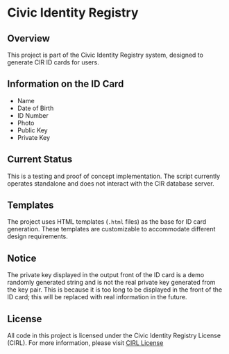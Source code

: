 # Civic Identity Registry

## Overview

This project is part of the Civic Identity Registry system, designed to generate CIR ID cards for users.

## Information on the ID Card

- Name
- Date of Birth
- ID Number
- Photo
- Public Key
- Private Key

## Current Status

This is a testing and proof of concept implementation. The script currently operates standalone and does not interact with the CIR database server.

## Templates

The project uses HTML templates (`.html` files) as the base for ID card generation. These templates are customizable to accommodate different design requirements.

## Notice

The private key displayed in the output front of the ID card is a demo randomly generated string and is not the real private key generated from the key pair. This is because it is too long to be displayed in the front of the ID card; this will be replaced with real information in the future.

## License

All code in this project is licensed under the Civic Identity Registry License (CIRL).
For more information, please visit [CIRL License](https://github.com/Civic-Identity-Registry/license)
